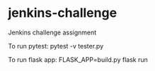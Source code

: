 # jenkins-challenge
Jenkins challenge assignment

To run pytest:
    pytest -v tester.py

To run flask app:
    FLASK_APP=build.py flask run
